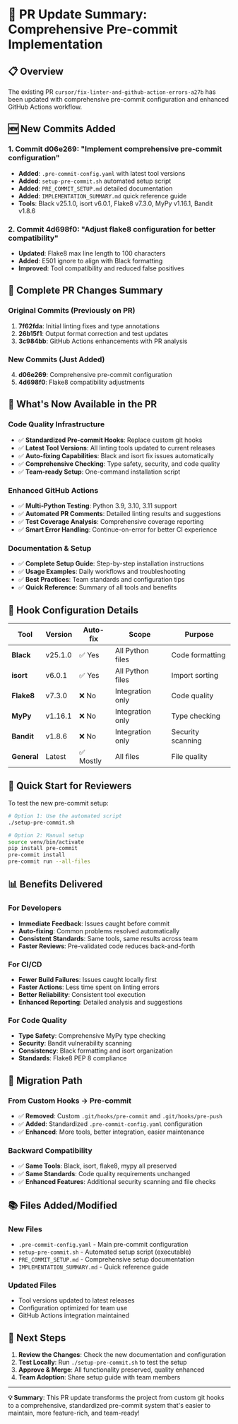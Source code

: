 # 🔄 PR Update Summary: Comprehensive Pre-commit Implementation

## 📋 Overview
The existing PR `cursor/fix-linter-and-github-action-errors-a27b` has been updated with comprehensive pre-commit configuration and enhanced GitHub Actions workflow.

## 🆕 New Commits Added

### 1. **Commit d06e269**: "Implement comprehensive pre-commit configuration"
- **Added**: `.pre-commit-config.yaml` with latest tool versions
- **Added**: `setup-pre-commit.sh` automated setup script  
- **Added**: `PRE_COMMIT_SETUP.md` detailed documentation
- **Added**: `IMPLEMENTATION_SUMMARY.md` quick reference guide
- **Tools**: Black v25.1.0, isort v6.0.1, Flake8 v7.3.0, MyPy v1.16.1, Bandit v1.8.6

### 2. **Commit 4d698f0**: "Adjust flake8 configuration for better compatibility"
- **Updated**: Flake8 max line length to 100 characters
- **Added**: E501 ignore to align with Black formatting
- **Improved**: Tool compatibility and reduced false positives

## 🎯 Complete PR Changes Summary

### **Original Commits (Previously on PR)**
1. **7f62fda**: Initial linting fixes and type annotations
2. **26b15f1**: Output format correction and test updates  
3. **3c984bb**: GitHub Actions enhancements with PR analysis

### **New Commits (Just Added)**
4. **d06e269**: Comprehensive pre-commit configuration
5. **4d698f0**: Flake8 compatibility adjustments

## 🚀 What's Now Available in the PR

### **Code Quality Infrastructure**
- ✅ **Standardized Pre-commit Hooks**: Replace custom git hooks
- ✅ **Latest Tool Versions**: All linting tools updated to current releases
- ✅ **Auto-fixing Capabilities**: Black and isort fix issues automatically
- ✅ **Comprehensive Checking**: Type safety, security, and code quality
- ✅ **Team-ready Setup**: One-command installation script

### **Enhanced GitHub Actions**
- ✅ **Multi-Python Testing**: Python 3.9, 3.10, 3.11 support
- ✅ **Automated PR Comments**: Detailed linting results and suggestions
- ✅ **Test Coverage Analysis**: Comprehensive coverage reporting
- ✅ **Smart Error Handling**: Continue-on-error for better CI experience

### **Documentation & Setup**
- ✅ **Complete Setup Guide**: Step-by-step installation instructions
- ✅ **Usage Examples**: Daily workflows and troubleshooting
- ✅ **Best Practices**: Team standards and configuration tips
- ✅ **Quick Reference**: Summary of all tools and benefits

## 🔧 Hook Configuration Details

| Tool | Version | Auto-fix | Scope | Purpose |
|------|---------|----------|-------|---------|
| **Black** | v25.1.0 | ✅ Yes | All Python files | Code formatting |
| **isort** | v6.0.1 | ✅ Yes | All Python files | Import sorting |
| **Flake8** | v7.3.0 | ❌ No | Integration only | Code quality |
| **MyPy** | v1.16.1 | ❌ No | Integration only | Type checking |
| **Bandit** | v1.8.6 | ❌ No | Integration only | Security scanning |
| **General** | Latest | ✅ Mostly | All files | File quality |

## 🎉 Quick Start for Reviewers

To test the new pre-commit setup:

```bash
# Option 1: Use the automated script
./setup-pre-commit.sh

# Option 2: Manual setup
source venv/bin/activate
pip install pre-commit
pre-commit install
pre-commit run --all-files
```

## 📊 Benefits Delivered

### **For Developers**
- **Immediate Feedback**: Issues caught before commit
- **Auto-fixing**: Common problems resolved automatically  
- **Consistent Standards**: Same tools, same results across team
- **Faster Reviews**: Pre-validated code reduces back-and-forth

### **For CI/CD**
- **Fewer Build Failures**: Issues caught locally first
- **Faster Actions**: Less time spent on linting errors
- **Better Reliability**: Consistent tool execution
- **Enhanced Reporting**: Detailed analysis and suggestions

### **For Code Quality**
- **Type Safety**: Comprehensive MyPy type checking
- **Security**: Bandit vulnerability scanning
- **Consistency**: Black formatting and isort organization
- **Standards**: Flake8 PEP 8 compliance

## 🔄 Migration Path

### **From Custom Hooks → Pre-commit**
- ✅ **Removed**: Custom `.git/hooks/pre-commit` and `.git/hooks/pre-push`
- ✅ **Added**: Standardized `.pre-commit-config.yaml` configuration
- ✅ **Enhanced**: More tools, better integration, easier maintenance

### **Backward Compatibility**
- ✅ **Same Tools**: Black, isort, flake8, mypy all preserved
- ✅ **Same Standards**: Code quality requirements unchanged
- ✅ **Enhanced Features**: Additional security scanning and file checks

## 📚 Files Added/Modified

### **New Files**
- `.pre-commit-config.yaml` - Main pre-commit configuration
- `setup-pre-commit.sh` - Automated setup script (executable)
- `PRE_COMMIT_SETUP.md` - Comprehensive setup documentation
- `IMPLEMENTATION_SUMMARY.md` - Quick reference guide

### **Updated Files**
- Tool versions updated to latest releases
- Configuration optimized for team use
- GitHub Actions integration maintained

## 🎯 Next Steps

1. **Review the Changes**: Check the new documentation and configuration
2. **Test Locally**: Run `./setup-pre-commit.sh` to test the setup
3. **Approve & Merge**: All functionality preserved, quality enhanced
4. **Team Adoption**: Share setup guide with team members

---

**💡 Summary**: This PR update transforms the project from custom git hooks to a comprehensive, standardized pre-commit system that's easier to maintain, more feature-rich, and team-ready!